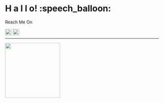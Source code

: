 <h1>H a l l o! :speech_balloon:</h1>

Reach Me On

<a href="https://www.linkedin.com/in/amar-musaddad-423240231/">
  <img align="left" alt="Amar Linkedin" width="22px" src="https://cdn.jsdelivr.net/npm/simple-icons@v3/icons/linkedin.svg" />
</a>

<a href="mailto:amarmsd1212@gmail.com">
  <img align="left" alt="Amar Email" width="22px" src="https://cdn.jsdelivr.net/npm/simple-icons@v3/icons/gmail.svg" />
</a>

<br>
<hr>
<p align=left>
<a href="https://github.com/AmarMsd">
  <img margin-right="30em" height="180em" src="https://github-readme-stats-eight-theta.vercel.app/api/top-langs/?username=AmarMsd&layout=compact&langs_count=8&theme=algolia"/>
</a>
</p>
